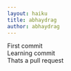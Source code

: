 ```yaml
---
layout: haiku
title: abhaydrag
author: abhaydrag
---
```


First commit <br>
Learning commit <br>
Thats a pull request <br>
